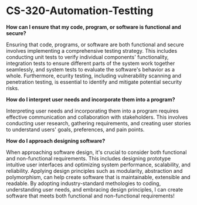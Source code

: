 # CS-320-Automation-Testting

**How can I ensure that my code, program, or software is functional and secure?**

Ensuring that code, programs, or software are both functional and secure involves implementing a comprehensive testing strategy. This includes conducting unit tests to verify individual components' functionality, integration tests to ensure different parts of the system work together seamlessly, and system tests to evaluate the software's behavior as a whole. Furthermore, ecurity testing, including vulnerability scanning and penetration testing, is essential to identify and mitigate potential security risks. 

**How do I interpret user needs and incorporate them into a program?**

Interpreting user needs and incorporating them into a program requires effective communication and collaboration with stakeholders. This involves conducting user research, gathering requirements, and creating user stories to understand users' goals, preferences, and pain points. 

**How do I approach designing software?**

When approaching software design, it's crucial to consider both functional and non-functional requirements. This includes designing prototype intuitive user interfaces and optimizing system performance, scalability, and reliability. Applying design principles such as modularity, abstraction and polymorphism, can help create software that is maintainable, extensible and readable. By adopting industry-standard methologies to coding, understanding user needs, and embracing design principles, I can create software that meets both functional and non-functional requirements!
